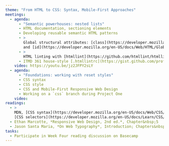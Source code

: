 ```yaml
---
theme: "From HTML to CSS: Syntax, Mobile-First Approaches"
meetings:
  - agenda:
      - "Semantic powerhouses: nested lists"
      - HTML documentation, sectioning elements
      - Developing reusable semantic HTML patterns
      - >
        Global structural attributes: [class](https://developer.mozilla.org/en-US/docs/Web/HTML/Global_attributes/class)
        and [id](https://developer.mozilla.org/en-US/docs/Web/HTML/Global_attributes/id)
      - >
        HTML linting with [htmllint](https://github.com/htmllint/htmllint-cli) (CLI); `.htmllintrc` configuration
      - ITMD 361 house-style [.htmllintrc](https://gist.github.com/profstolley/559aac5112928c7c24c628c6305b70b8#file-htmllintrc)
    video: https://youtu.be/jz2JFPY2sLY
  - agenda:
      - "Foundations: working with reset styles"
      - CSS syntax
      - CSS style
      - CSS and Mobile-First Responsive Web Design
      - Working on a `css` branch during Project One
    video:
readings:
  - >
    MDN, [CSS syntax](https://developer.mozilla.org/en-US/docs/Web/CSS/Syntax) and
    [CSS selectors](https://developer.mozilla.org/en-US/docs/Learn/CSS/Building_blocks/Selectors)
  - Ethan Marcotte, *Responsive Web Design, 2nd ed.*, Chapter&nbsp;5
  - Jason Santa Maria, *On Web Typography*, Introduction; Chapters&nbsp;1–3
tasks:
  - Participate in Week Four reading discussion on Basecamp
---
```

